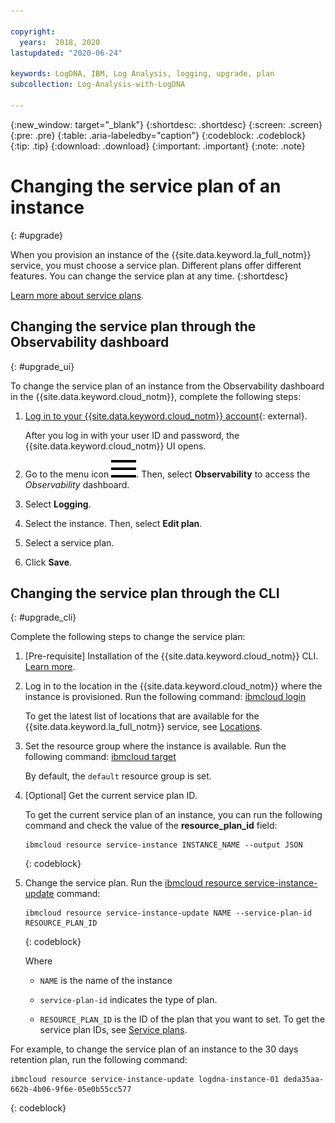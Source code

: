 ```yaml
---

copyright:
  years:  2018, 2020
lastupdated: "2020-06-24"

keywords: LogDNA, IBM, Log Analysis, logging, upgrade, plan
subcollection: Log-Analysis-with-LogDNA

---
```


{:new_window: target="_blank"}
{:shortdesc: .shortdesc}
{:screen: .screen}
{:pre: .pre}
{:table: .aria-labeledby="caption"}
{:codeblock: .codeblock}
{:tip: .tip}
{:download: .download}
{:important: .important}
{:note: .note}



# Changing the service plan of an instance
{: #upgrade}

When you provision an instance of the {{site.data.keyword.la_full_notm}} service, you must choose a service plan. Different plans offer different features. You can change the service plan at any time.
{:shortdesc}

[Learn more about service plans](/docs/Log-Analysis-with-LogDNA?topic=Log-Analysis-with-LogDNA-service_plans).

## Changing the service plan through the Observability dashboard
{: #upgrade_ui}

To change the service plan of an instance from the Observability dashboard in the {{site.data.keyword.cloud_notm}}, complete the following steps:

1. [Log in to your {{site.data.keyword.cloud_notm}} account](https://cloud.ibm.com/login){: external}.

	After you log in with your user ID and password, the {{site.data.keyword.cloud_notm}} UI opens.

2. Go to the menu icon ![menu icon](images/icon_hamburger.svg). Then, select **Observability** to access the *Observability* dashboard.

3. Select **Logging**.

4. Select the instance. Then, select **Edit plan**. 

5. Select a service plan. 

6. Click **Save**.






## Changing the service plan through the CLI
{: #upgrade_cli}

Complete the following steps to change the service plan:

1. [Pre-requisite] Installation of the {{site.data.keyword.cloud_notm}} CLI. [Learn more](/docs/cli?topic=cli-getting-started).

2. Log in to the location in the {{site.data.keyword.cloud_notm}} where the instance is provisioned. Run the following command: [ibmcloud login](/docs/cli?topic=cli-ibmcloud_cli#ibmcloud_login)

    To get the latest list of locations that are available for the {{site.data.keyword.la_full_notm}} service, see [Locations](/docs/Log-Analysis-with-LogDNA?topic=Log-Analysis-with-LogDNA-regions).

3. Set the resource group where the instance is available. Run the following command: [ibmcloud target](/docs/cli?topic=cli-ibmcloud_cli#ibmcloud_target)

    By default, the `default` resource group is set.

4. [Optional] Get the current service plan ID.

    To get the current service plan of an instance, you can run the following command and check the value of the **resource_plan_id** field:

    ```
    ibmcloud resource service-instance INSTANCE_NAME --output JSON
    ```
    {: codeblock}

5. Change the service plan. Run the [ibmcloud resource service-instance-update](/docs/cli?topic=cli-ibmcloud_commands_resource#ibmcloud_resource_service_instance_create) command:

    ```
    ibmcloud resource service-instance-update NAME --service-plan-id RESOURCE_PLAN_ID
    ```
    {: codeblock}

    Where

    * `NAME` is the name of the instance

    * `service-plan-id` indicates the type of plan.

    * `RESOURCE_PLAN_ID` is the ID of the plan that you want to set. To get the service plan IDs, see [Service plans](/docs/Log-Analysis-with-LogDNA?topic=Log-Analysis-with-LogDNA-service_plans).
    

For example, to change the service plan of an instance to the 30 days retention plan, run the following command:

```
ibmcloud resource service-instance-update logdna-instance-01 deda35aa-662b-4b06-9f6e-05e0b55cc577
```
{: codeblock}


